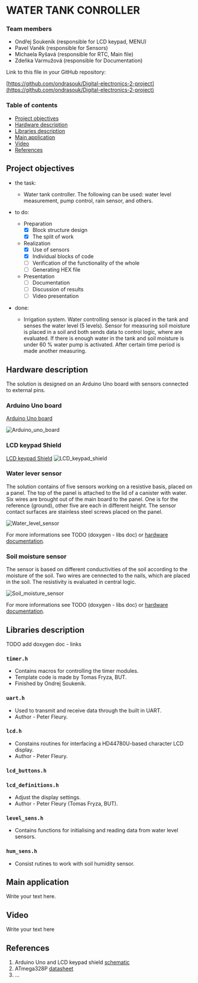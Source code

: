 # WATER TANK CONROLLER

### Team members

* Ondřej Soukeník (responsible for LCD keypad, MENU)
* Pavel Vaněk (responsible for Sensors)
* Michaela Ryšavá (responsible for RTC, Main file)
* Zdeňka Varmužová (responsible for Documentation)

Link to this file in your GitHub repository:

[https://github.com/ondrasouk/Digital-electronics-2-project](https://github.com/ondrasouk/Digital-electronics-2-project)

### Table of contents

* [Project objectives](#objectives)
* [Hardware description](#hardware)
* [Libraries description](#libs)
* [Main application](#main)
* [Video](#video)
* [References](#references)

<a name="objectives"></a>

## Project objectives

* the task:
    * Water tank controller. The following can be used: water level measurement, pump control, rain sensor, and others.

* to do:
    * Preparation
        * [x] Block structure design
        * [x] The split of work
    * Realization
        * [x] Use of sensors
        * [x] Individual blocks of code
        * [ ] Verification of the functionality of the whole
        * [ ] Generating HEX file
    * Presentation
        * [ ] Documentation
        * [ ] Discussion of results
        * [ ] Video presentation

* done:
    * Irrigation system. Water controlling sensor is placed in the tank and senses the water level (5 levels). Sensor for measuring soil moisture is placed in a soil and both sends data to control logic, where are evaluated. If there is enough water in the tank and soil moisture is under 60 % water pump is activated. After certain time period is made another measuring.

<a name="hardware"></a>

## Hardware description

The solution is designed on an Arduino Uno board with sensors connected to external pins.

### Arduino Uno board 
[Arduino Uno board](Docs/arduino_shield.pdf)

![Arduino_uno_board](Docs/HW/Images/Arduino_uno_shield_.png)


### LCD keypad Shield
[LCD keypad Shield](Docs/arduino_shield.pdf)
![LCD_keypad_shield](Docs/HW/Images/LCD_keypad_shield_.png)

### Water lever sensor
The solution contains of five sensors working on a resistive basis, placed on a panel. The top of the panel is attached to the lid of a canister with water. Six wires are brought out of the main board to the panel. One is for the reference (ground), other five are each in different height. The sensor contact surfaces are stainless steel screws placed on the panel. 

![Water_level_sensor](Docs/HW/Images/water_sensor.jpeg)

For more informations see TODO (doxygen - libs doc) or [hardware documentation](Docs/HW/readme.md).

### Soil moisture sensor
The sensor is based on different conductivities of the soil according to the moisture of the soil. Two wires are cennected to the nails, which are placed in the soil. The resistivity is evaluated in central logic.

![Soil_moisture_sensor](Docs/HW/Images/hum_sensor.jpeg)

For more informations see TODO (doxygen - libs doc) or [hardware documentation](Docs/HW/readme.md).

<a name="libs"></a>

## Libraries description
TODO add doxygen doc - links

### ``` timer.h ```
* Contains macros for controlling the timer modules.
* Template code is made by Tomas Fryza, BUT.
* Finished by Ondrej Soukenik.

### ``` uart.h ```
* Used to transmit and receive data through the built in UART.
* Author - Peter Fleury.

### ``` lcd.h ```
* Constains routines for interfacing a HD44780U-based character LCD display.
* Author - Peter Fleury.

### ``` lcd_buttons.h ```


### ``` lcd_definitions.h ```
* Adjust the display settings.
* Author - Peter Fleury (Tomas Fryza, BUT).

### ``` level_sens.h ```
* Contains functions for initialising and reading data from water level sensors.

### ``` hum_sens.h ```
* Consist rutines to work with soil humidity sensor.

<a name="main"></a>

## Main application

Write your text here.

<a name="video"></a>

## Video

Write your text here

<a name="references"></a>

## References

1. Arduino Uno and LCD keypad shield [schematic](Docs/arduino_shield.pdf)
2. ATmega328P [datasheet](Docs/ATmega328P_Datasheet.pdf)
3. ...